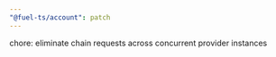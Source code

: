 ```yaml
---
"@fuel-ts/account": patch
---
```


chore: eliminate chain requests across concurrent provider instances
